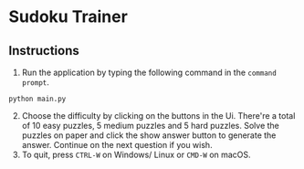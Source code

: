 # Sudoku Trainer

## Instructions
1. Run the application by typing the following command in the `command prompt`.
 ```
 python main.py
 ```
2. Choose the difficulty by clicking on the buttons in the Ui. There're a total of 10 easy puzzles, 5 medium puzzles and 5 hard puzzles. Solve the puzzles on paper and click the show answer button to generate the answer. Continue on the next question if you wish.
3. To quit, press `CTRL-W` on Windows/ Linux or `CMD-W` on macOS.
